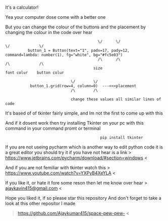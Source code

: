 It's a calculator!

Yea your computer dose come with a better one

But you can change  the colour of the buttons and the placement by changing the colour in the code over hear

                                             \/      \/                                      \/             \/
              button_1 = Button(text="1", padx=17, pady=12, command=lambda: number(1), fg="white", bg="#fc5e03")
                                             /\      /\                                     /\             /\
                                           size                                         font colur    button colur
                                                                                         
                                 \/        \/                                                 
               button_1.grid(row=4, column=0)  ---<<<placement
                                 /\        /\      
                                        
                                 change these values all similar lines of code 
                                 
                                 
                                                                                        
It's based of of tkinter fairly simple, and Im not the first to come up with this                                                                                       

And if it dosent work then try installing Tkinter on your pc with this command in your command promt or terminal 

                                              pip install tkinter   

If you are not useing pycharm which is another way to edit python code it is a great editor you should try it if you have not hear is a link > https://www.jetbrains.com/pycharm/download/#section=windows < 

And if you are not femiliar with tkinter watch this > https://www.youtube.com/watch?v=YXPyB4XeYLA < 

If you like it, or hate it fore some reson then let me know over hear > ajaykavin415@gmail.com <

Hope you liked it, if so please star this repository
And don't forget to take a look at this other repositor I made 
> https://github.com/Ajaykumar415/space-pew-pew- <


